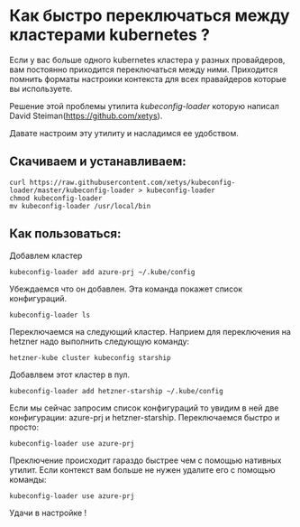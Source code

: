 # Как быстро переключаться между кластерами kubernetes ?
Если у вас больше одного kubernetes кластера у разных провайдеров, вам постоянно приходится переключаться между ними. 
Приходится помнить форматы настроики контекста для всех правайдеров которые вы используете.

Решение этой проблемы утилита *kubeconfig-loader* которую написал David Steiman(https://github.com/xetys). 

Давате настроим эту утилиту и насладимся ее удобством.

## Скачиваем и устанавливаем:
```
curl https://raw.githubusercontent.com/xetys/kubeconfig-loader/master/kubeconfig-loader > kubeconfig-loader
chmod kubeconfig-loader
mv kubeconfig-loader /usr/local/bin
```
## Как пользоваться:
Добавлем кластер
```
kubeconfig-loader add azure-prj ~/.kube/config
```
Убеждаемся что он добавлен. Эта команда покажет список конфигураций. 
```
kubeconfig-loader ls
```
Переключаемся на следующий кластер. Наприем для переключения на hetzner надо выполнить следующую команду:
```
hetzner-kube cluster kubeconfig starship
```
Добавлвем этот кластер в пул. 
```
kubeconfig-loader add hetzner-starship ~/.kube/config
```
Если мы сейчас запросим список конфигураций то увидим в ней две конфигурации: azure-prj и hetzner-starship. Переключаемся быстро и просто:
```
kubeconfig-loader use azure-prj
```
Преключение происходит гараздо быстрее чем с помощью нативных утилит. Если контекст вам больше не нужен удалите его с помощью команды:
```
kubeconfig-loader use azure-prj
```

Удачи в настройке !

